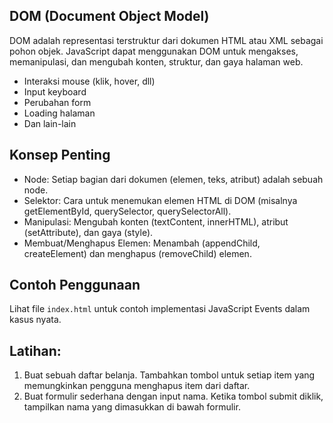 ## DOM (Document Object Model)

DOM adalah representasi terstruktur dari dokumen HTML atau XML sebagai pohon objek. JavaScript dapat menggunakan DOM untuk mengakses, memanipulasi, dan mengubah konten, struktur, dan gaya halaman web.

- Interaksi mouse (klik, hover, dll)
- Input keyboard
- Perubahan form
- Loading halaman
- Dan lain-lain

## Konsep Penting

- Node: Setiap bagian dari dokumen (elemen, teks, atribut) adalah sebuah node.
- Selektor: Cara untuk menemukan elemen HTML di DOM (misalnya getElementById, querySelector, querySelectorAll).
- Manipulasi: Mengubah konten (textContent, innerHTML), atribut (setAttribute), dan gaya (style).
- Membuat/Menghapus Elemen: Menambah (appendChild, createElement) dan menghapus (removeChild) elemen.

## Contoh Penggunaan

Lihat file `index.html` untuk contoh implementasi JavaScript Events dalam kasus nyata.

## Latihan:

1.  Buat sebuah daftar belanja. Tambahkan tombol untuk setiap item yang memungkinkan pengguna menghapus 
    item dari daftar.
2.  Buat formulir sederhana dengan input nama. Ketika tombol submit diklik, 
    tampilkan nama yang dimasukkan di bawah formulir.